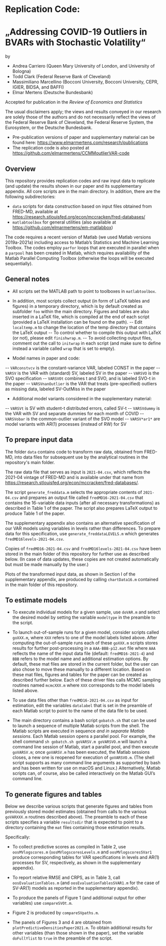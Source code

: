 # Replication Code:
# „Addressing COVID-19 Outliers in BVARs with Stochastic Volatility“

by
- Andrea Carriero (Queen Mary University of London, and University of Bologna)
- Todd Clark (Federal Reserve Bank of Cleveland)
- Massimiliano Marcellino (Bocconi University, Bocconi University, CEPR, IGIER, BIDSA, and BAFFI)
- Elmar Mertens (Deutsche Bundesbank)

Accepted for publication in the *Review of Economics and Statistics*

The usual disclaimers apply; the views and results conveyed in our research are solely those of the authors and do not necessarily reflect the views of the Federal Reserve Bank of Cleveland, the Federal Reserve System, the Eurosystem, or the Deutsche Bundesbank.

- Pre-publication versions of paper and supplementary material can be found here: https://www.elmarmertens.com/research/publications
- The replication code is also posted at https://github.com/elmarmertens/CCMMoutlierVAR-code

## Overview

This repository provides replication codes and raw input data to replicate (and update) the results shown in our paper and its supplementary appendix. All core scripts are in the main directory. In addition, there are the following subdirectories:
- `data` scripts for data construction based on input files obtained from FRED-MD, available at https://research.stlouisfed.org/econ/mccracken/fred-databases/
- `matlabtoolbox` for general utilities (also available at https://github.com/elmarmertens/em-matlabbox)

The code requires a recent version of Matlab (we used Matlab versions 2019a-2021a) including access to Matlab’s Statistics and Machine Learning Toolbox. The codes employ `parfor` loops that are executed in parallel when a `parpool` has been created in Matlab, which requires availability of the Matlab Parallel Computing Toolbox (otherwise the loops will be executed sequentially).


## General notes

- All scripts set the MATLAB path to point to toolboxes in `matlabtoolbox`.
- In addition, most scripts collect output (in form of LaTeX tables and figures) in a temporary directory, which is by default created as subfolder `foo` within the main directory.  Figures and tables are also inserted in a LaTeX file, which is compiled at the end of each script (provided a LaTeX installation can be found on the path).
-- Edit `localtemp.m` to change the location of the temp directory that contains the LaTeX output
-- To control whether to compile this output with LaTeX (or not), please edit `finishwrap.m`.
-- To avoid collecting output files, comment out the call to `initwrap` in each script (and make sure to define instead a variable called `wrap` that is set to empty).

- Model names in paper and code:

-- `VARconstvcv` is the constant-variance VAR, labeled CONST in the paper
-- `VARSV` is the VAR with (standard) SV, labeled SV in the paper
-- `VARSVO` is the SVO specification
-- `VARSVOt` combines t and SVO, and is labeled SVO-t in the paper
-- `VARSVnanOutlier` is the VAR that treats (pre-specified) outliers as missing data, labeled SV-OutMiss in the paper

- Additional model variants considered in the supplementary material:

-- `VARSVt` is SV with student-t distributed errors, called SV-t
-- `VARSVdummy` is the VAR with SV and separate dummies for each month of COVID
-- `VARSVobar` is the common-outlier variant of the SVO model
-- `VARSV*ar1*` are model variants with AR(1) processes (instead of RW) for SV

## To prepare input data

The folder `data` contains code to transform raw data, obtained
from FRED-MD, into data files for subsequent use by the analytical routines in the repository's main folder.

The raw data file that serves as input is `2021-04.csv`, which reflects the 2021-04 vintage of FRED-MD and is available under that name from https://research.stlouisfed.org/econ/mccracken/fred-databases/.

The script `generate_freddata.m` selects the appropriate contents of `2021-04.csv` and prepares an output file called `fredMD16-2021-04.csv` that contains the 16-variable data inputs  (after all necessary transformations) as described in Table 1 of the paper. The script also prepares LaTeX output to produce Table 1 of the paper.

The supplementary appendix also contains an alternative specification of our VAR models using variables in levels rather than differences. To prepare data for this specification, use `generate_freddataLEVELS.m` which generates `fredMD16levels-2021-04.csv`.

Copies of `fredMD16-2021-04.csv` and  `fredMD16levels-2021-04.csv` have been stored in the main folder of this repository for further use as described below. (In case of data updates, these copies are not created automatically but must be made manually by the user.)

Plots of the transformed input data, as shown in Section I of the supplementary appendix, are produced by calling `chartData16.m` contained in the main folder of this repository.

## To estimate models

- To execute individual models for a given sample, use `doVAR.m` and select the desired model by setting the variable `modeltype` in the preamble to the script.

- To launch out-of-sample runs for a given model, consider scripts called `goXXX.m`, where `XXX` refers to one of the model labels listed above. After computing the out-of-sample runs each of these `goXXX.m` scripts stores results for further post-processing in a `AAA-BBB-p12.mat` file where `AAA` reflects the name of the input data file (default: `fredMD16-2021-4`) and `BBB` refers to the model name and additional estimation options. By default, these mat files are stored in the current folder, but the user can also chose to move these manually to a different location. Based on these mat files, figures and tables for the paper can be created as described further below. Each of these driver files calls MCMC sampling routines named `mcmcXXX.m` where `XXX` corresponds to the model labels listed above.

- To use data files other than `fredMD16-2021-04.csv` as input for estimation, edit the variables `datalabel` that is set in the preamble of each Matlab script to point to the name of the data file to be used.

- The main directory contains a bash script `gobatch.sh` that can be used to launch a sequence of multiple Matlab scripts from the shell. The Matlab scripts are executed in sequence *and in separate Matlab sessions*. Each Matlab session opens a parallel pool. For example, the shell command `sh gobatch.sh goVARSV.m goVARSVO.m` will launch a command line session of Matlab, start a parallel pool, and then execute `goVARSV.m`; once `goVARSV.m` has been executed, the Matlab sessions closes, a new one is reopened for execution of `goVARSVO.m`. (The shell script supports as many command line arguments as supported by bash and has been written for use on macOS and Linux.) Alternatively, Matlab scripts can, of course, also be called interactively on the Matlab GUI’s command line.

## To generate figures and tables

Below we describe various scripts that generate figures and tables from previously stored model estimates (obtained from calls to the various `goVARXXX.m` routines described above). The preamble to each of these scripts specifies a variable `resultsdir` that is expected to point to a directory containing the `mat` files containing those estimation results.

Specifically:

- To collect predictive scores as compiled in Table 2, use `oosMVlogscores.m` (`oosMVlogscoresLevels.m` and `oosMVlogscoresSVar1` produce corresponding tables for VAR specifications in levels and AR(1) processes for SV, respectively, as shown in the supplementary appendix).

- To report relative RMSE and CRPS, as in Table 3, call `oosEvaluationTables.m` (and `oosEvaluationTablesSVAR1.m` for the case of SV-AR(1) models as reported in the supplementary appendix).

- To produce the panels of Figure 1 (and additional output for other variables) use `compareSVOt.m`.

- Figure 2 is produced by `compareSVpaths.m`.

- The panels of Figures 3 and 4 are obtained from `plotPredictiveDensitiesPaper2021.m`. To obtain additional results for other variables (than those shown in the paper), set the variable `doFullYlist` to `true` in the preamble of the script.
